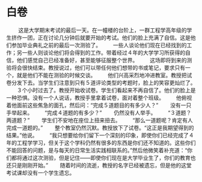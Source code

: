 # 白卷
　
　这是大学期末考试的最后一天。在一幢楼的台阶上，一群工程学高年级的学生挤作一团，正在讨论几分钟后就要开始的考试。他们的脸上充满了自信。这是他们参加毕业典礼之前的最后一次测验了。 
　　一些人谈论他们现在已经找到的工作；另一些人则谈论他们将会得到的工作。带着经过４年的大学学习所获得的自信，他们感觉自己已经准备好，甚至能够征服整个世界。 
　　这场即将到来的测验将会很快结束。教授说过，他们可以带任何他们想带的书或笔记，要求只有一个，就是他们不能在测验的时候交谈。 
　　他们兴高采烈地冲进教室。教授把试卷分发下去。当学生们注意到只有５道评论类型的考题时，脸上的笑容更灿烂了。 
　　３个小时过去了。教授开始收试卷。学生们看起来不再自信了。他们的脸上是一种恐惧。没有一个人说话，教授手里拿着试卷，面对着整个班级。 
　　他俯视着他面前这些焦急的面孔，然后问：“完成５道题目的有多少人？” 
　　没有一只手举起来。 
　　“完成４道题的有多少？” 
　　仍然没有人举手。 
　　“３道题？两道题？” 
　　学生们不安地在座位上扭来扭去。 
　　“那么一道题呢？肯定有人完成一道题的。” 
　　整个教室仍然沉默。教授放下了试卷。“这正是我期望得到的结果。”他说。 
　　“我只想要给你们留下一个深刻的印象，即使你们已经完成了４年的工程学学习，但关于这个学科仍然有很多的东西是你们还不知道的。这些你们不能回答的问题，是与每天的日常生活实践相联系的。”然后他微笑着补充道：“你们都将通过这次测验，但是记住——即使你们现在是大学毕业生了，你们的教育也还只是刚刚开始。” 
　　随着时间的流逝，教授的名字已经被遗忘，但是他的这堂考试课却没有一个学生遗忘。
 